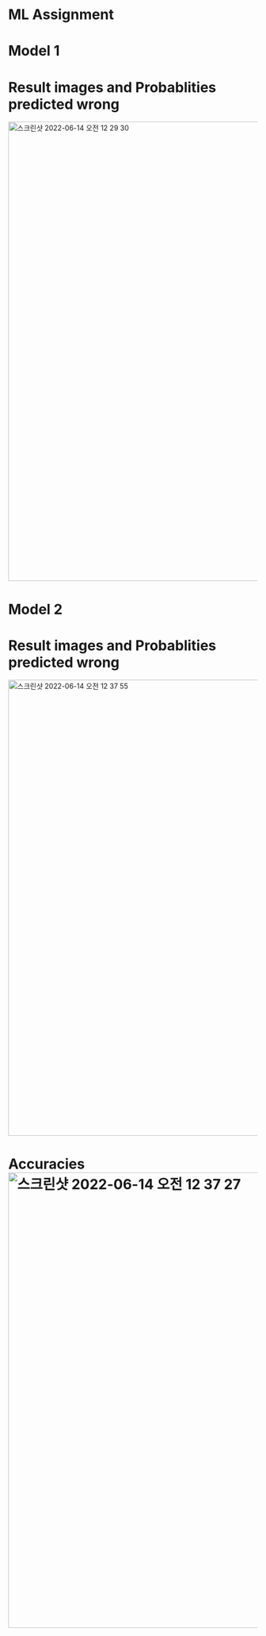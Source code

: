 # ML Assignment

# Model 1
<h1> Result images and Probablities predicted wrong </h1>
<img width="926" alt="스크린샷 2022-06-14 오전 12 29 30" src="https://user-images.githubusercontent.com/101720703/173390657-8da4c928-86e1-42bd-8a9e-444e35239fc6.png">



# Model 2
<h1> Result images and Probablities predicted wrong </h1>
<img width="919" alt="스크린샷 2022-06-14 오전 12 37 55" src="https://user-images.githubusercontent.com/101720703/173391314-220bf993-afd2-4e78-afba-8c1b1c4d9b74.png">
<h1> Accuracies
<img width="918" alt="스크린샷 2022-06-14 오전 12 37 27" src="https://user-images.githubusercontent.com/101720703/173391334-467205e1-6c7e-4038-b3ad-5143cfaa3044.png">

